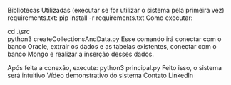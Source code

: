 Bibliotecas Utilizadas (executar se for utilizar o sistema pela primeira vez)
requirements.txt: pip install -r requirements.txt
Como executar:

cd .\src\
python3 createCollectionsAndData.py
Esse comando irá conectar com o banco Oracle, extrair os dados e as tabelas existentes, conectar com o banco Mongo e realizar a inserção desses dados.

Após feita a conexão, execute:
python3 principal.py
Feito isso, o sistema será intuitivo
Vídeo demonstrativo do sistema
Contato
LinkedIn
